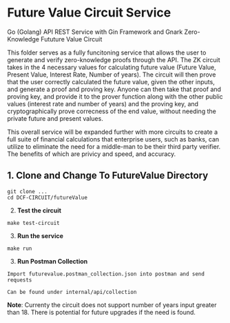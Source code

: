 # Future Value Circuit Service
Go (Golang) API REST Service with Gin Framework and Gnark Zero-Knowledge Fututure Value Circuit

This folder serves as a fully funcitoning service that allows the user to generate and verify zero-knowledge proofs through the API.
The ZK circuit takes in the 4 necessary values for calculating future value (Future Value, Present Value, Interest Rate, Number of years). The circuit will then prove that the user correctly calculated the future value, given the other inputs, and generate a proof and proving key. Anyone can then take that proof and proving key, and provide it to the prover function along with the other public values (interest rate and number of years) and the proving key, and cryptographically prove correcness of the end value, without needing the private future and present values. 

This overall service will be expanded further with more circuits to create a full suite of financial calculations that enterprise users, such as banks, can utilize to eliminate the need for a middle-man to be their third party verifier. The benefits of which are privicy and speed, and accuracy. 

## 1. Clone and Change To FutureValue Directory

```shell script
git clone ...
cd DCF-CIRCUIT/futureValue
```

2. **Test the circuit**

```shell script
make test-circuit
```

3. **Run the service**

```shell script
make run
```

3. **Run Postman Collection**

```
Import futurevalue.postman_collection.json into postman and send requests

Can be found under internal/api/collection
```

**Note**: Currenty the circuit does not support number of years input greater than 18. There is potential for future upgrades if the need is found. 